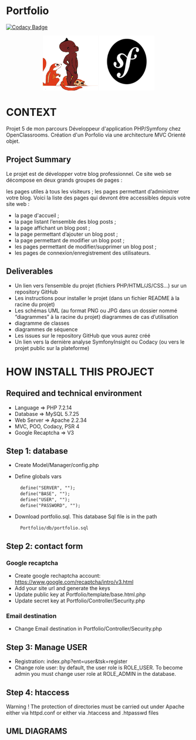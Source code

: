 # Portfolio
[![Codacy Badge](https://api.codacy.com/project/badge/Grade/884620ae94a6467fa883f758568a566c)](https://app.codacy.com/manual/borgine/Portfolio?utm_source=github.com&utm_medium=referral&utm_content=kirokou/Portfolio&utm_campaign=Badge_Grade_Dashboard)

<p align="center">
<img src = "public/front/images/kirokou.png"  width="150" height="150"  title = "" alt = "kirokou">
<img src = "public/front/images/symfony.png"  width="150" height="150" title = "" alt = "sf5">
</p>

# CONTEXT
Projet 5 de mon parcours Développeur d'application PHP/Symfony chez OpenClassrooms. Création d'un Porfolio via une architecture MVC Orienté objet.

## Project Summary
Le projet est de développer votre blog professionnel. Ce site web se décompose en deux grands groupes de pages :

les pages utiles à tous les visiteurs ;
les pages permettant d’administrer votre blog.
Voici la liste des pages qui devront être accessibles depuis votre site web :

- la page d'accueil ;
- la page listant l’ensemble des blog posts ;
- la page affichant un blog post ;
- la page permettant d’ajouter un blog post ;
- la page permettant de modifier un blog post ;
- les pages permettant de modifier/supprimer un blog post ;
- les pages de connexion/enregistrement des utilisateurs.


## Deliverables
- Un lien vers l’ensemble du projet (fichiers PHP/HTML/JS/CSS…) sur un repository GitHub
- Les instructions pour installer le projet (dans un fichier README à la racine du projet)
- Les schémas UML (au format PNG ou JPG dans un dossier nommé “diagrammes” à la racine du projet)
 diagrammes de cas d’utilisation
- diagramme de classes
- diagrammes de séquence
- Les issues sur le repository GitHub que vous aurez créé
- Un lien vers la dernière analyse SymfonyInsight ou Codacy (ou vers le projet public sur la plateforme)

# HOW INSTALL THIS PROJECT

## Required and technical environment

- Language => PHP 7.2.14
- Database => MySQL 5.7.25
- Web Server => Apache 2.2.34
- MVC, POO, Codacy, PSR 4
- Google Recaptcha => V3

## Step 1: database
- Create Model/Manager/config.php
- Define globals vars

        define("SERVER", "");
        define("BASE", "");
        define("USER", "");
        define("PASSWORD", "");

- Download portfolio.sql. This database Sql file is in the path 

        Portfolio/db/portfolio.sql


## Step 2: contact form

### Google recaptcha
- Create google rechaptcha account: https://www.google.com/recaptcha/intro/v3.html
- Add your site url and generate the keys
- Update public key at Portfolio/template/base.html.php
- Update secret key at Portfolio/Controller/Security.php

### Email destination
- Change Email destination in Portfolio/Controller/Security.php

## Step 3: Manage USER
- Registration: index.php?ent=user&tsk=register
- Change role user: by default, the user role is ROLE_USER. To become admin you must change user role at ROLE_ADMIN in the database.

## Step 4: htaccess
Warning ! The protection of directories must be carried out under Apache either via httpd.conf or either via .htaccess and .htpasswd files


## UML DIAGRAMS

